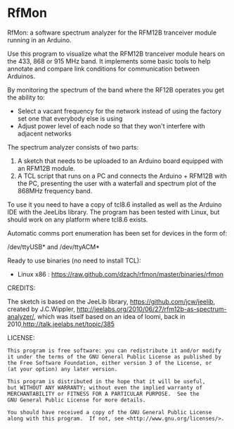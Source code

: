 RfMon
=======

RfMon: a software spectrum analyzer for the RFM12B tranceiver module running in an Arduino.

Use this program to visualize what the RFM12B tranceiver module hears on the 433, 868 or 915 MHz band.
It implements some basic tools to help annotate and compare link conditions for communication between Arduinos.

By monitoring the spectrum of the band where the RF12B operates you get the ability to:

- Select a vacant frequency for the network instead of using the factory set one that everybody else is using
- Adjust power level of each node so that they won't interfere with adjacent networks

The spectrum analyzer consists of two parts:

1. A sketch that needs to be uploaded to an Arduino board equipped with an RFM12B module. 
2. A TCL script that runs on a PC and connects the Arduino + RFM12B with the PC, presenting the user with a waterfall and spectrum plot of the 868MHz frequency band.

To use it you need to have a copy of tcl8.6 installed as well as the Arduino IDE with the JeeLibs library. The program has been tested with Linux, but should work on any platform where tcl8.6 exists.

Automatic comms port enumeration has been set for devices in the form of:

/dev/ttyUSB* and /dev/ttyACM*

Ready to use binaries (no need to install TCL):
*   Linux x86 : https://raw.github.com/dzach/rfmon/master/binaries/rfmon

CREDITS:

The sketch is based on the JeeLib library, https://github.com/jcw/jeelib, created by J.C.Wippler, http://jeelabs.org/2010/06/27/rfm12b-as-spectrum-analyzer/, which was itself based on an idea of loomi, back in 2010,http://talk.jeelabs.net/topic/385

LICENSE:

    This program is free software: you can redistribute it and/or modify
    it under the terms of the GNU General Public License as published by
    the Free Software Foundation, either version 3 of the License, or
    (at your option) any later version.

    This program is distributed in the hope that it will be useful,
    but WITHOUT ANY WARRANTY; without even the implied warranty of
    MERCHANTABILITY or FITNESS FOR A PARTICULAR PURPOSE.  See the
    GNU General Public License for more details.

    You should have received a copy of the GNU General Public License
    along with this program.  If not, see <http://www.gnu.org/licenses/>.
